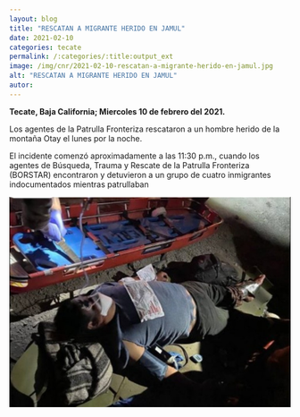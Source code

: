 ```yaml
---
layout: blog
title: "RESCATAN A MIGRANTE HERIDO EN JAMUL"
date: 2021-02-10
categories: tecate
permalink: /:categories/:title:output_ext
image: /img/cnr/2021-02-10-rescatan-a-migrante-herido-en-jamul.jpg
alt: "RESCATAN A MIGRANTE HERIDO EN JAMUL"
autor:
---
```


**Tecate, Baja California; Miercoles 10 de febrero del 2021.** 

Los agentes de la Patrulla Fronteriza rescataron a un hombre herido de la montaña Otay el lunes por la noche.

El incidente comenzó aproximadamente a las 11:30 p.m., cuando los agentes de Búsqueda, Trauma y Rescate de la Patrulla Fronteriza (BORSTAR) encontraron y detuvieron a un grupo de cuatro inmigrantes indocumentados mientras patrullaban

<div id="carouselExampleSlidesOnly" class="carousel slide" data-ride="carousel">
  <div class="carousel-inner">
    <div class="carousel-item active">
       <img class="d-block w-100" src="/img/cnr/2021-02-10-rescatan-a-migrante-herido-en-jamul.jpg" loading="lazy"  alt="RESCATAN A MIGRANTE HERIDO EN JAMUL">
    </div>
  </div>
</div>
